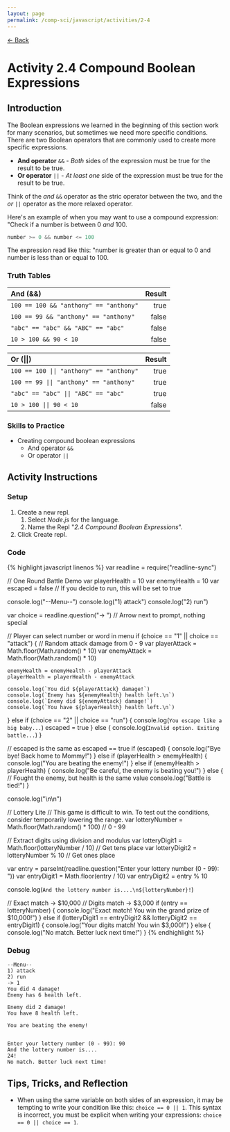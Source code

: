 ```yaml
---
layout: page
permalink: /comp-sci/javascript/activities/2-4
---
```


[← Back](../)

# Activity 2.4 Compound Boolean Expressions

## Introduction

The Boolean expressions we learned in the beginning of this section work for many scenarios, but sometimes we need more specific conditions. There are two Boolean operators that are commonly used to create more specific expressions.

- **And operator** `&&` - *Both* sides of the expression must be true for the result to be true.
- **Or operator** `||` - *At least one* side of the expression must be true for the result to be true.

Think of the *and* `&&` operator as the stric operator between the two, and the *or* `||` operator as the more relaxed operator.

Here's an example of when you may want to use a compound expression: "Check if a number is between 0 *and* 100.

```js
number >= 0 && number <= 100 
```

The expression read like this: "number is greater than or equal to 0 and number is less than or equal to 100.

### Truth Tables

|   **And (&&)** |   **Result**  |
| :---------------------------------------- | --------: |
|   `100 == 100 && "anthony" == "anthony"`  |   true    |
|   `100 == 99 && "anthony" == "anthony"`   |   false   |
|   `"abc" == "abc" && "ABC" == "abc"`      |   false   |
|   `10 > 100 && 90 < 10`                   |   false   |

|   **Or (\|\|)**                           |   **Result**  |
| :---------------------------------------- | ------------: |
|   `100 == 100 \|\| "anthony" == "anthony"`  |   true        |
|   `100 == 99 \|\| "anthony" == "anthony"`   |   true        |
|   `"abc" == "abc" \|\| "ABC" == "abc"`      |   true        |
|   `10 > 100 \|\| 90 < 10`                   |   false       |

### Skills to Practice

- Creating compound boolean expressions
    - And operator `&&`
    - Or operator `||`

## Activity Instructions

### Setup

1. Create a new repl.
    1. Select *Node.js* for the language.
    2. Name the Repl "*2.4 Compound Boolean Expressions*".
2. Click Create repl.

### Code

{% highlight javascript linenos %}
var readline = require("readline-sync")

// One Round Battle Demo
var playerHealth = 10
var enemyHealth = 10
var escaped = false // If you decide to run, this will be set to true

console.log("--Menu--")
console.log("1) attack")
console.log("2) run")

var choice = readline.question("-> ") // Arrow next to prompt, nothing special

// Player can select number or word in menu
if (choice == "1" || choice == "attack") {
    // Random attack damage from 0 - 9
    var playerAttack = Math.floor(Math.random() * 10)
    var enemyAttack = Math.floor(Math.random() * 10)
    
    enemyHealth = enemyHealth - playerAttack
    playerHealth = playerHealth - enemyAttack

    console.log(`You did ${playerAttack} damage!`)
    console.log(`Enemy has ${enemyHealth} health left.\n`)
    console.log(`Enemy did ${enemyAttack} damage!`)
    console.log(`You have ${playerHealth} health left.\n`)
}
else if (choice == "2" || choice == "run") {
    console.log(`You escape like a big baby...`)
    escaped = true
}
else {
    console.log(`Invalid option. Exiting battle...`)
}

// escaped is the same as escaped == true
if (escaped) {
    console.log("Bye bye! Back home to Mommy!")
}
else if (playerHealth > enemyHealth) {
    console.log("You are beating the enemy!")
}
else if (enemyHealth > playerHealth) {
    console.log("Be careful, the enemy is beating you!")
}
else { // Fought the enemy, but health is the same value
    console.log("Battle is tied!")
}


console.log("\n\n")


// Lottery Lite
// This game is difficult to win. To test out the conditions, consider temporarily lowering the range.
var lotteryNumber = Math.floor(Math.random() * 100) // 0 - 99

// Extract digits using division and modulus
var lotteryDigit1 = Math.floor(lotteryNumber / 10) // Get tens place
var lotteryDigit2 = lotteryNumber % 10 // Get ones place

var entry = parseInt(readline.question("Enter your lottery number (0 - 99): "))
var entryDigit1 = Math.floor(entry / 10)
var entryDigit2 = entry % 10


console.log(`And the lottery number is....\n${lotteryNumber}!`)

// Exact match -> $10,000
// Digits match -> $3,000
if (entry == lotteryNumber) {
  console.log("Exact match! You win the grand prize of $10,000!")
}
else if (lotteryDigit1 == entryDigit2 && lotteryDigit2 == entryDigit1) {
  console.log("Your digits match! You win $3,000!")
}
else {
  console.log("No match. Better luck next time!")
}
{% endhighlight %}

### Debug

```
--Menu--
1) attack
2) run
-> 1
You did 4 damage!
Enemy has 6 health left.

Enemy did 2 damage!
You have 8 health left.

You are beating the enemy!


Enter your lottery number (0 - 99): 90
And the lottery number is....
24!
No match. Better luck next time!
```

## Tips, Tricks, and Reflection

- When using the same variable on both sides of an expression, it may be tempting to write your condition like this: `choice == 0 || 1`. This syntax is incorrect, you must be explicit when writing your expressions: `choice == 0 || choice == 1`.